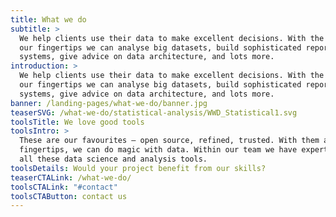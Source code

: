 ```yaml
---
title: What we do
subtitle: >
  We help clients use their data to make excellent decisions. With the tools at
  our fingertips we can analyse big datasets, build sophisticated reporting
  systems, give advice on data architecture, and lots more.
introduction: >
  We help clients use their data to make excellent decisions. With the tools at
  our fingertips we can analyse big datasets, build sophisticated reporting
  systems, give advice on data architecture, and lots more.
banner: /landing-pages/what-we-do/banner.jpg
teaserSVG: /what-we-do/statistical-analysis/WWD_Statistical1.svg
toolsTitle: We love good tools
toolsIntro: >
  These are our favourites – open source, refined, trusted. With them at our
  fingertips, we can do magic with data. Within our team we have expertise with
  all these data science and analysis tools.
toolsDetails: Would your project benefit from our skills?
teaserCTALink: /what-we-do/
toolsCTALink: "#contact"
toolsCTAButton: contact us
---
```

